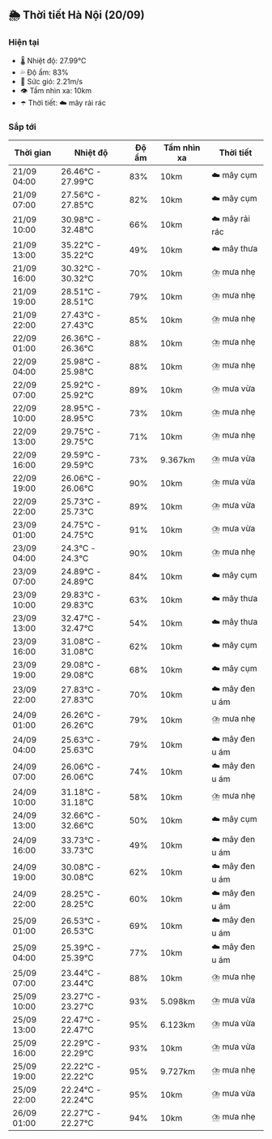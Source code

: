 ## 🌦️ Thời tiết Hà Nội (20/09)

### Hiện tại

- 🌡️ Nhiệt độ: 27.99℃
- 💦 Độ ẩm: 83%
- 💨 Sức gió: 2.21m/s
- 👁️ Tầm nhìn xa: 10km
- ☂️ Thời tiết: ☁️ mây rải rác

### Sắp tới

| Thời gian | Nhiệt độ | Độ ẩm | Tầm nhìn xa | Thời tiết |
| --- | --- | --- | --- | --- |
| 21/09 04:00 | 26.46℃ - 27.99℃ | 83% | 10km | ☁️ mây cụm |
| 21/09 07:00 | 27.56℃ - 27.85℃ | 82% | 10km | ☁️ mây cụm |
| 21/09 10:00 | 30.98℃ - 32.48℃ | 66% | 10km | ☁️ mây rải rác |
| 21/09 13:00 | 35.22℃ - 35.22℃ | 49% | 10km | ☁️ mây thưa |
| 21/09 16:00 | 30.32℃ - 30.32℃ | 70% | 10km | ⛈️ mưa nhẹ |
| 21/09 19:00 | 28.51℃ - 28.51℃ | 79% | 10km | ⛈️ mưa nhẹ |
| 21/09 22:00 | 27.43℃ - 27.43℃ | 85% | 10km | ⛈️ mưa nhẹ |
| 22/09 01:00 | 26.36℃ - 26.36℃ | 88% | 10km | ⛈️ mưa nhẹ |
| 22/09 04:00 | 25.98℃ - 25.98℃ | 88% | 10km | ⛈️ mưa nhẹ |
| 22/09 07:00 | 25.92℃ - 25.92℃ | 89% | 10km | ⛈️ mưa vừa |
| 22/09 10:00 | 28.95℃ - 28.95℃ | 73% | 10km | ⛈️ mưa nhẹ |
| 22/09 13:00 | 29.75℃ - 29.75℃ | 71% | 10km | ⛈️ mưa nhẹ |
| 22/09 16:00 | 29.59℃ - 29.59℃ | 73% | 9.367km | ⛈️ mưa vừa |
| 22/09 19:00 | 26.06℃ - 26.06℃ | 90% | 10km | ⛈️ mưa vừa |
| 22/09 22:00 | 25.73℃ - 25.73℃ | 89% | 10km | ⛈️ mưa vừa |
| 23/09 01:00 | 24.75℃ - 24.75℃ | 91% | 10km | ⛈️ mưa vừa |
| 23/09 04:00 | 24.3℃ - 24.3℃ | 90% | 10km | ⛈️ mưa nhẹ |
| 23/09 07:00 | 24.89℃ - 24.89℃ | 84% | 10km | ☁️ mây cụm |
| 23/09 10:00 | 29.83℃ - 29.83℃ | 63% | 10km | ☁️ mây thưa |
| 23/09 13:00 | 32.47℃ - 32.47℃ | 54% | 10km | ☁️ mây thưa |
| 23/09 16:00 | 31.08℃ - 31.08℃ | 62% | 10km | ☁️ mây cụm |
| 23/09 19:00 | 29.08℃ - 29.08℃ | 68% | 10km | ☁️ mây cụm |
| 23/09 22:00 | 27.83℃ - 27.83℃ | 70% | 10km | ☁️ mây đen u ám |
| 24/09 01:00 | 26.26℃ - 26.26℃ | 79% | 10km | ⛈️ mưa nhẹ |
| 24/09 04:00 | 25.63℃ - 25.63℃ | 79% | 10km | ☁️ mây đen u ám |
| 24/09 07:00 | 26.06℃ - 26.06℃ | 74% | 10km | ☁️ mây đen u ám |
| 24/09 10:00 | 31.18℃ - 31.18℃ | 58% | 10km | ⛈️ mưa nhẹ |
| 24/09 13:00 | 32.66℃ - 32.66℃ | 50% | 10km | ☁️ mây cụm |
| 24/09 16:00 | 33.73℃ - 33.73℃ | 49% | 10km | ☁️ mây đen u ám |
| 24/09 19:00 | 30.08℃ - 30.08℃ | 62% | 10km | ☁️ mây đen u ám |
| 24/09 22:00 | 28.25℃ - 28.25℃ | 60% | 10km | ☁️ mây đen u ám |
| 25/09 01:00 | 26.53℃ - 26.53℃ | 69% | 10km | ☁️ mây đen u ám |
| 25/09 04:00 | 25.39℃ - 25.39℃ | 77% | 10km | ☁️ mây đen u ám |
| 25/09 07:00 | 23.44℃ - 23.44℃ | 88% | 10km | ⛈️ mưa nhẹ |
| 25/09 10:00 | 23.27℃ - 23.27℃ | 93% | 5.098km | ⛈️ mưa vừa |
| 25/09 13:00 | 22.47℃ - 22.47℃ | 95% | 6.123km | ⛈️ mưa vừa |
| 25/09 16:00 | 22.29℃ - 22.29℃ | 93% | 10km | ⛈️ mưa vừa |
| 25/09 19:00 | 22.22℃ - 22.22℃ | 95% | 9.727km | ⛈️ mưa nhẹ |
| 25/09 22:00 | 22.24℃ - 22.24℃ | 95% | 10km | ⛈️ mưa vừa |
| 26/09 01:00 | 22.27℃ - 22.27℃ | 94% | 10km | ⛈️ mưa nhẹ |
